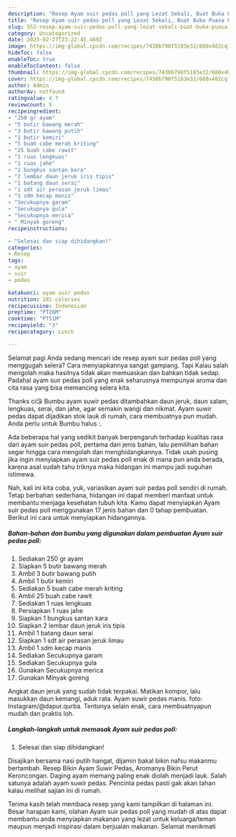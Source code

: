 ```yaml
---
description: "Resep Ayam suir pedas poll yang Lezat Sekali, Buat Buka Puasa Lezat Sekali"
title: "Resep Ayam suir pedas poll yang Lezat Sekali, Buat Buka Puasa Lezat Sekali"
slug: 552-resep-ayam-suir-pedas-poll-yang-lezat-sekali-buat-buka-puasa-lezat-sekali
category: Uncategorized
date: 2023-02-27T23:22:45.469Z
image: https://img-global.cpcdn.com/recipes/7430b790f5183e32/680x482cq70/ayam-suir-pedas-poll-foto-resep-utama.jpg
hideToc: false
enableToc: true
enableTocContent: false
thumbnail: https://img-global.cpcdn.com/recipes/7430b790f5183e32/680x482cq70/ayam-suir-pedas-poll-foto-resep-utama.jpg
cover: https://img-global.cpcdn.com/recipes/7430b790f5183e32/680x482cq70/ayam-suir-pedas-poll-foto-resep-utama.jpg
author: Admin
authorAv: notfound
ratingvalue: 4.7
reviewcount: 5
recipeingredient:
- "250 gr ayam"
- "5 butir bawang merah"
- "3 butir bawang putih"
- "1 butir kemiri"
- "5 buah cabe merah kriting"
- "25 buah cabe rawit"
- "1 ruas lengkuas"
- "1 ruas jahe"
- "1 bungkus santan kara"
- "2 lembar daun jeruk iris tipis"
- "1 batang daun serai"
- "1 sdt air perasan jeruk limau"
- "1 sdm kecap manis"
- "Secukupnya garam"
- "Secukupnya gula"
- "Secukupnya merica"
- " Minyak goreng"
recipeinstructions:

- "Selesai dan siap dihidangkan!"
categories:
- Resep
tags:
- ayam
- suir
- pedas

katakunci: ayam suir pedas 
nutrition: 101 calories
recipecuisine: Indonesian
preptime: "PT26M"
cooktime: "PT51M"
recipeyield: "3"
recipecategory: Lunch

---
```



Selamat pagi Anda sedang mencari ide resep ayam suir pedas poll yang menggugah selera? Cara menyiapkannya sangat gampang. Tapi Kalau salah mengolah maka hasilnya tidak akan memuaskan dan bahkan tidak sedap. Padahal ayam suir pedas poll yang enak seharusnya mempunyai aroma dan cita rasa yang bisa memancing selera kita.


Thanks ci😘 Bumbu ayam suwir pedas ditambahkan daun jeruk, daun salam, lengkuas, serai, dan jahe, agar semakin wangi dan nikmat. Ayam suwir pedas dapat dijadikan stok lauk di rumah, cara membuatnya pun mudah. Anda perlu untuk Bumbu halus :.

Ada beberapa hal yang sedikit banyak berpengaruh terhadap kualitas rasa dari ayam suir pedas poll, pertama dari jenis bahan, lalu pemilihan bahan segar hingga cara mengolah dan menghidangkannya. Tidak usah pusing jika ingin menyiapkan ayam suir pedas poll enak di mana pun anda berada, karena asal sudah tahu triknya maka hidangan ini mampu jadi suguhan istimewa.


Nah, kali ini kita coba, yuk, variasikan ayam suir pedas poll sendiri di rumah. Tetap berbahan sederhana, hidangan ini dapat memberi manfaat untuk membantu menjaga kesehatan tubuh kita. Kamu dapat menyiapkan Ayam suir pedas poll menggunakan 17 jenis bahan dan 0 tahap pembuatan. Berikut ini cara untuk menyiapkan hidangannya.

<!--inarticleads1-->

##### Bahan-bahan dan bumbu yang digunakan dalam pembuatan Ayam suir pedas poll:

1. Sediakan 250 gr ayam
1. Siapkan 5 butir bawang merah
1. Ambil 3 butir bawang putih
1. Ambil 1 butir kemiri
1. Sediakan 5 buah cabe merah kriting
1. Ambil 25 buah cabe rawit
1. Sediakan 1 ruas lengkuas
1. Persiapkan 1 ruas jahe
1. Siapkan 1 bungkus santan kara
1. Siapkan 2 lembar daun jeruk iris tipis
1. Ambil 1 batang daun serai
1. Siapkan 1 sdt air perasan jeruk limau
1. Ambil 1 sdm kecap manis
1. Sediakan Secukupnya garam
1. Sediakan Secukupnya gula
1. Gunakan Secukupnya merica
1. Gunakan  Minyak goreng


Angkat daun jeruk yang sudah tidak terpakai. Matikan kompor, lalu masukkan daun kemangi, aduk rata. Ayam suwir pedas manis. foto: Instagram/@dapur.qurba. Tentunya selain enak, cara membuatnyapun mudah dan praktis loh. 

<!--inarticleads2-->

##### Langkah-langkah untuk memasak Ayam suir pedas poll:


1. Selesai dan siap dihidangkan!

Disajikan bersama nasi putih hangat, dijamin bakal bikin nafsu makanmu bertambah. Resep Bikin Ayam Suwir Pedas, Aromanya Bikin Perut Keroncongan. Daging ayam memang paling enak diolah menjadi lauk. Salah satunya adalah ayam suwir pedas. Pencinta pedas pasti gak akan tahan kalau melihat sajian ini di rumah. 

Terima kasih telah membaca resep yang kami tampilkan di halaman ini. Besar harapan kami, olahan Ayam suir pedas poll yang mudah di atas dapat membantu anda menyiapkan makanan yang lezat untuk keluarga/teman maupun menjadi inspirasi dalam berjualan makanan. Selamat menikmati
